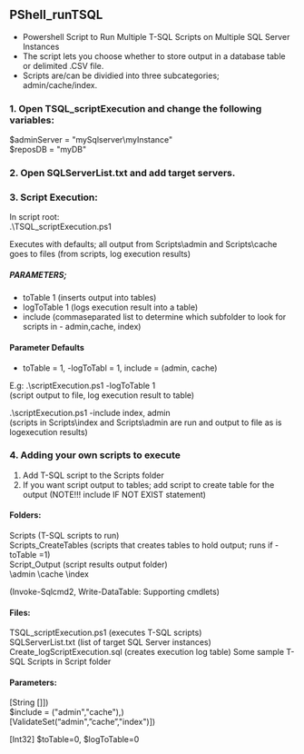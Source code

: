 ## PShell_runTSQL

* Powershell Script to Run Multiple T-SQL Scripts on Multiple SQL Server Instances
* The script lets you choose whether to store output in a database table or delimited .CSV file.
* Scripts are/can be dividied into three subcategories; admin/cache/index.

### 1. Open TSQL_scriptExecution and change the following variables:

$adminServer = "mySqlserver\myInstance" <br />
$reposDB = "myDB"

### 2. Open SQLServerList.txt and add target servers.

### 3. Script Execution:
In script root:<br />
.\TSQL_scriptExecution.ps1

Executes with defaults; all output from Scripts\admin and Scripts\cache goes to files (from scripts, log execution results)

##### PARAMETERS;
- toTable 1			(inserts output into tables) <br />
- logToTable 1		(logs execution result into a table)  <br />
- include       (commaseparated list to determine which subfolder to look for scripts in - admin,cache, index)

#### Parameter Defaults
- toTable = 1, -logToTabl = 1, include = (admin, cache)

E.g:
.\scriptExecution.ps1 -logToTable 1	<br />
(script output to file, log execution result to table)


.\scriptExecution.ps1 -include index, admin	<br />
(scripts in Scripts\index and Scripts\admin are run and output to file as is logexecution results)

### 4. Adding your own scripts to execute
1. Add T-SQL script to the Scripts folder <br />
2. If you want script output to tables; add script to create table for the output (NOTE!!! include IF NOT EXIST statement)

#### Folders:
Scripts 							(T-SQL scripts to run)<br />
Scripts_CreateTables (scripts that creates tables to hold output; runs if -toTable =1)<br />
Script_Output (script results output folder) <br />
             \admin
             \cache
             \index
             
(Invoke-Sqlcmd2, Write-DataTable: Supporting cmdlets)

#### Files:
TSQL_scriptExecution.ps1 (executes T-SQL scripts)<br />
SQLServerList.txt (list of target SQL Server instances)<br />
Create_logScriptExecution.sql (creates execution log table)
Some sample T-SQL Scripts in Script folder

#### Parameters:
[String []])<br />
$include = ("admin","cache"),)<br />
[ValidateSet(“admin",”cache”,"index")])<br />

[Int32] $toTable=0, $logToTable=0
